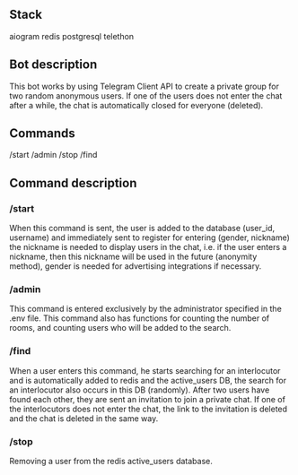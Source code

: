 ## Stack

aiogram redis postgresql telethon 

## Bot description

This bot works by using Telegram Client API to create a private group for two random anonymous users. If one of the users does not enter the chat after a while, the chat is automatically closed for everyone (deleted).

## Commands

/start /admin /stop /find

## Command description
### /start

When this command is sent, the user is added to the database (user_id, username) and immediately sent to register for entering (gender, nickname) the nickname is needed to display users in the chat, i.e. if the user enters a nickname, then this nickname will be used in the future (anonymity method), gender is needed for advertising integrations if necessary.

### /admin

This command is entered exclusively by the administrator specified in the .env file. This command also has functions for counting the number of rooms, and counting users who will be added to the search.

### /find

When a user enters this command, he starts searching for an interlocutor and is automatically added to redis and the active_users DB, the search for an interlocutor also occurs in this DB (randomly). After two users have found each other, they are sent an invitation to join a private chat. If one of the interlocutors does not enter the chat, the link to the invitation is deleted and the chat is deleted in the same way.

### /stop

Removing a user from the redis active_users database.